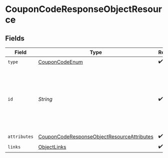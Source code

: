 # CouponCodeResponseObjectResource


## Fields

| Field                                                                                                               | Type                                                                                                                | Required                                                                                                            | Description                                                                                                         | Example                                                                                                             |
| ------------------------------------------------------------------------------------------------------------------- | ------------------------------------------------------------------------------------------------------------------- | ------------------------------------------------------------------------------------------------------------------- | ------------------------------------------------------------------------------------------------------------------- | ------------------------------------------------------------------------------------------------------------------- |
| `type`                                                                                                              | [CouponCodeEnum](../../models/components/CouponCodeEnum.md)                                                         | :heavy_check_mark:                                                                                                  | N/A                                                                                                                 |                                                                                                                     |
| `id`                                                                                                                | *String*                                                                                                            | :heavy_check_mark:                                                                                                  | The id of a coupon code is a combination of its unique code and the id of the coupon it is associated with.         | 10OFF-ASD325FHK324UJDOI2M3JNES99                                                                                    |
| `attributes`                                                                                                        | [CouponCodeResponseObjectResourceAttributes](../../models/components/CouponCodeResponseObjectResourceAttributes.md) | :heavy_check_mark:                                                                                                  | N/A                                                                                                                 |                                                                                                                     |
| `links`                                                                                                             | [ObjectLinks](../../models/components/ObjectLinks.md)                                                               | :heavy_check_mark:                                                                                                  | N/A                                                                                                                 |                                                                                                                     |